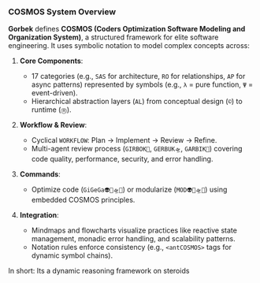 ### COSMOS System Overview  
**Gorbek** defines **COSMOS (Coders Optimization Software Modeling and Organization System)**, a structured framework for elite software engineering. It uses symbolic notation to model complex concepts across:  

1. **Core Components**:  
   - 17 categories (e.g., `SAS` for architecture, `RO` for relationships, `AP` for async patterns) represented by symbols (e.g., `λ` = pure function, `Ψ` = event-driven).  
   - Hierarchical abstraction layers (`AL`) from conceptual design (`©`) to runtime (`Ⓡ`).  

2. **Workflow & Review**:  
   - Cyclical `WORKFLOW`: Plan → Implement → Review → Refine.  
   - Multi-agent review process (`GIRBOK👾`, `GERBUK🛸`, `GARBIK🤖`) covering code quality, performance, security, and error handling.  

3. **Commands**:  
   - Optimize code (`GiGeGa👽👾🛸🤖`) or modularize (`MOD👽👾🛸🤖`) using embedded COSMOS principles.  

4. **Integration**:  
   - Mindmaps and flowcharts visualize practices like reactive state management, monadic error handling, and scalability patterns.  
   - Notation rules enforce consistency (e.g., `<antCOSMOS>` tags for dynamic symbol chains).
  
In short: Its a dynamic reasoning framework on steroids
